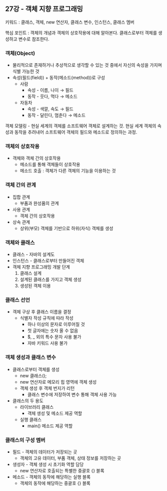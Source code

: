 ## 27강 - 객체 지향 프로그래밍

키워드 : 클래스, 객체, new 연산자, 클래스 변수, 인스턴스, 클래스 멤버

핵심 포인트 : 객체의 개념과 객체의 상호작용에 대해 알아본다. 클래스로부터 객체를 생성하고 변수로 참조한다.

### 객체(Object)

- 물리적으로 존재하거나 추상적으로 생각할 수 있는 것 중에서 자신의 속성을 가지며 식별 가능한 것
- 속성(필드(field)) + 동작(메소드(method))로 구성
    - 사람
        - 속성 - 이름, 나이 → 필드
        - 동작 - 웃다, 먹다 → 메소드
    - 자동차
        - 속성 - 색깔, 속도 → 필드
        - 동작 - 달린다, 멈춘다 → 메소드

객체 모델링 - 현실 세계의 객체를 소프트웨어 객체로 설계하는 것. 현실 세계 객체의 속성과 동작을 추려내어 소프트웨어 객체의 필드와 메소드로 정의하는 과정.

### 객체의 상호작용

- 객체와 객체 간의 상호작용
    - 메소드를 통해 객체들이 상호작용
    - 메소드 호출 : 객체가 다른 객체의 기능을 이용하는 것

### 객체 간의 관계

- 집합 관계
    - 부품과 완성품의 관계
- 사용 관계
    - 객체 간의 상호작용
- 상속 관계
    - 상위(부모) 객체를 기반으로 하위(자식) 객체를 생성

### 객체와 클래스

- 클래스 - 자바의 설계도
- 인스턴스 - 클래스로부터 만들어진 객체
- 객체 지향 프로그래밍 개발 단계
    1. 클래스 설계
    2. 설계된 클래스를 가지고 객체 생성
    3. 생성된 객체 이용

### 클래스 선언

- 객체 구상 후 클래스 이름을 결정
    - 식별자 작성 규칙에 따라 작성
        - 하나 이상의 문자로 이루어질 것
        - 첫 글자에는 숫자 올 수 없음
        - $, _ 외의 특수 문자 사용 불가
        - 자바 키워드 사용 불가

### 객체 생성과 클래스 변수

- 클래스로부터 객체를 생성
    - new 클래스();
    - new 연산자로 메모리 힙 영역에 객체 생성
    - 객체 생성 후 객체 번지가 리턴
        - 클래스 변수에 저장하여 변수 통해 객체 사용 가능
- 클래스의 두 용도
    - 라이브러리 클래스
        - 객체 생성 및 메소드 제공 역할
    - 실행 클래스
        - main() 메소드 제공 역할

### 클래스의 구성 멤버

- 필드 - 객체의 데이터가 저장되는 곳
    - 객체의 고유 데이터, 부품 객체, 상태 정보를 저장하는 곳
- 생성자 - 객체 생성 시 초기화 역할 담당
    - new 연산자로 호출되는 특별한 중괄호 {} 블록
- 메소드 - 객체의 동작에 해당하는 실행 블록
    - 객체의 동작에 해당하는 중괄호 {} 블록